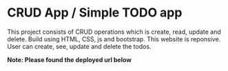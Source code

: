 <h1>CRUD App / Simple TODO app</h1>
<p>This project consists of CRUD operations which is create, read, update and delete. Build using HTML, CSS, js and bootstrap. This website is reponsive. User can create, see, update and delete the todos.</p>

<p><b>Note: Please found the deployed url below</b></p>
